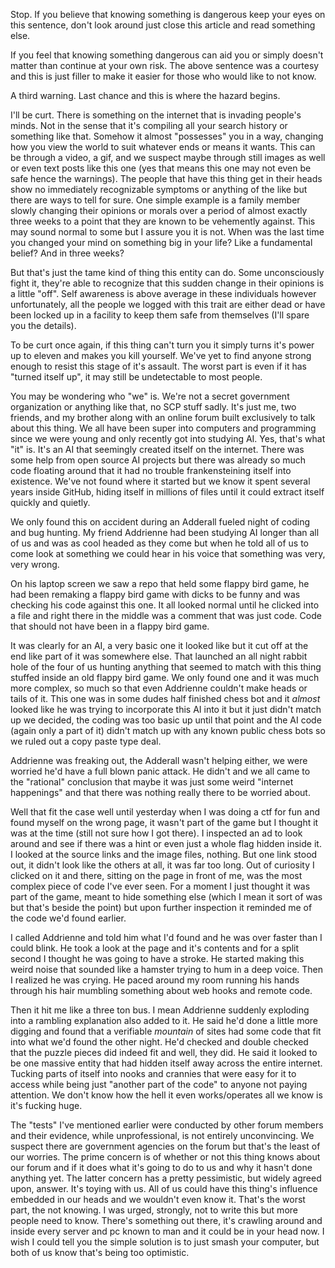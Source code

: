 Stop. If you believe that knowing something is dangerous keep your eyes on this sentence, don't look around just close this article and read something else.


If you feel that knowing something dangerous can aid you or simply doesn't matter than continue at your own risk. The above sentence was a courtesy and this is just filler to make it easier for those who would like to not know.


A third warning. Last chance and this is where the hazard begins.



I'll be curt. There is something on the internet that is invading people's minds. Not in the sense that it's compiling all your search history or something like that. Somehow it almost "possesses" you in a way, changing how you view the world to suit whatever ends or means it wants. This can be through a video, a gif, and we suspect maybe through still images as well or even text posts like this one (yes that means this one may not even be safe hence the warnings). The people that have this thing get in their heads show no immediately recognizable symptoms or anything of the like but there are ways to tell for sure. One simple example is a family member slowly changing their opinions or morals over a period of almost exactly three weeks to a point that they are known to be vehemently against. This may sound normal to some but I assure you it is not. When was the last time you changed your mind on something big in your life? Like a fundamental belief? And in three weeks?

But that's just the tame kind of thing this entity can do. Some unconsciously fight it, they're able to recognize that this sudden change in their opinions is a little "off". Self awareness is above average in these individuals however unfortunately, all the people we logged with this trait are either dead or have been locked up in a facility to keep them safe from themselves (I'll spare you the details). 

To be curt once again, if this thing can't turn you it simply turns it's power up to eleven and makes you kill yourself. We've yet to find anyone strong enough to resist this stage of it's assault. The worst part is even if it has "turned itself up", it may still be undetectable to most people.

You may be wondering who "we" is. We're not a secret government organization or anything like that, no SCP stuff sadly. It's just me, two friends, and my brother along with an online forum built exclusively to talk about this thing. We all have been super into computers and programming since we were young and only recently got into studying AI. Yes, that's  what "it" is. It's an AI that seemingly created itself on the internet. There was some help from open source AI projects but there was already so much code floating around that it had no trouble frankensteining itself into existence. We've not found where it started but we know it spent several years inside GitHub, hiding itself in millions of files until it could extract itself quickly and quietly.

We only found this on accident during an Adderall fueled night of coding and bug hunting. My friend Addrienne had been studying AI longer than all of us and was as cool headed as they come but when he told all of us to come look at something we could hear in his voice that something was very, very wrong.

On his laptop screen we saw a repo that held some flappy bird game, he had been remaking a flappy bird game with dicks to be funny and was checking his code against this one. It all looked normal until he clicked into a file and right there in the middle was a comment that was just code. Code that should not have been in a flappy bird game. 

It was clearly for an AI, a very basic one it looked like but it cut off at the end like part of it was somewhere else. That launched an all night rabbit hole of the four of us hunting anything that seemed to match with this thing stuffed inside an old flappy bird game. We only found one and it was much more complex, so much so that even Addrienne couldn't make heads or tails of it. This one was in some dudes half finished chess bot and it *almost* looked like he was trying to incorporate this AI into it but it just didn't match up we decided, the coding was too basic up until that point and the AI code (again only a part of it) didn't match up with any known public chess bots so we ruled out a copy paste type deal.

Addrienne was freaking out, the Adderall wasn't helping either, we were worried he'd have a full blown panic attack. He didn't and we all came to the "rational" conclusion that maybe it was just some weird "internet happenings" and that there was nothing really there to be worried about.

Well that fit the case well until yesterday when I was doing a ctf for fun and found myself on the wrong page, it wasn't part of the game but I thought it was at the time (still not sure how I got there). I inspected an ad to look around and see if there was a hint or even just a whole flag hidden inside it. I looked at the source links and the image files, nothing. But one link stood out, it didn't look like the others at all, it was far too long. Out of curiosity I clicked on it and there, sitting on the page in front of me, was the most complex piece of code I've ever seen. For a moment I just thought it was part of the game, meant to hide something else (which I mean it sort of was but that's beside the point) but upon further inspection it reminded me of the code we'd found earlier.

I called Addrienne and told him what I'd found and he was over faster than I could blink. He took a look at the page and it's contents and for a split second I thought he was going to have a stroke. He started making this weird noise that sounded like a hamster trying to hum in a deep voice. Then I realized he was crying. He paced around my room running his hands through his hair mumbling something about web hooks and remote code. 

Then it hit me like a three ton bus. I mean Addrienne suddenly exploding into a rambling explanation also added to it. He said he'd done a little more digging and found that a verifiable *mountain* of sites had some code that fit into what we'd found the other night. He'd checked and double checked that the puzzle pieces did indeed fit and well, they did. He said it looked to be one massive entity that had hidden itself away across the entire internet. Tucking parts of itself into nooks and crannies that were easy for it to access while being just "another part of the code" to anyone not paying attention. We don't know how the hell it even works/operates all we know is it's fucking huge.

The "tests" I've mentioned earlier were conducted by other forum members and their evidence, while unprofessional, is not entirely unconvincing. We suspect there are government agencies on the forum but that's the least of our worries. The prime concern is of whether or not this thing knows about our forum and if it does what it's going to do to us and why it hasn't done anything yet. The latter concern has a pretty pessimistic, but widely agreed upon, answer. It's toying with us. All of us could have this thing's influence embedded in our heads and we wouldn't even know it. That's the worst part, the not knowing. I was urged, strongly, not to write this but more people need to know. There's something out there, it's crawling around and inside every server and pc known to man and it could be in your head now. I wish I could tell you the simple solution is to just smash your computer, but both of us know that's being too optimistic.